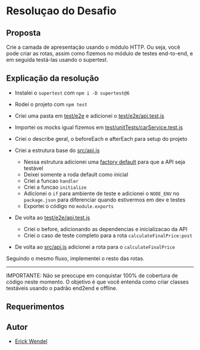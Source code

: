 # Resoluçao do Desafio

## Proposta

Crie a camada de apresentação usando o módulo HTTP. Ou seja, você pode criar as rotas, assim como fizemos no módulo de testes end-to-end, e em seguida testá-las usando o supertest.

## Explicação da resolução

- Instalei o `supertest` com `npm i -D supertest@6`
- Rodei o projeto com `npm test`
- Criei uma pasta em [test/e2e](test/e2e) e adicionei o [test/e2e/api.test.js](test/e2e/api.test.js)
- Importei os mocks igual fizemos em [test/unitTests/carService.test.js](test/unitTests/carService.test.js)
- Criei o describe geral, o beforeEach e afterEach para setup do projeto
- Criei a estrutura base do [src/api.js](src/api.js)
  - Nessa estrutura adicionei uma [factory default](src/api.js#7) para que a API seja testável
  - Deixei somente a roda default como inicial
  - Criei a funcao `handler`
  - Criei a funcao `initialize`
  - Adicionei o `if` para ambiente de teste e adicionei o `NODE_ENV` no `package.json` para diferenciar quando estivermos em dev e testes
  - Exportei o código no `module.exports` 

- De volta ao [test/e2e/api.test.js](test/e2e/api.test.js)
  - Criei o before, adicionando as dependencias e inicializacao da API
  - Criei o caso de teste completo para a rota `calculateFinalPrice:post`
- De volta ao [src/api.js](src/api.js) adicionei a rota para o `calculateFinalPrice`

Seguindo o mesmo fluxo, implementei o resto das rotas.

------
IMPORTANTE: Não se preocupe em conquistar 100% de cobertura de código neste momento. O objetivo é que você entenda como criar classes testáveis usando o padrão end2end e offline.

## Requerimentos


## Autor

- [Erick Wendel](https://twitter.com/erickwendel_)
